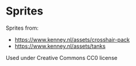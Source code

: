 # Sprites

Sprites from:

* https://www.kenney.nl/assets/crosshair-pack
* https://www.kenney.nl/assets/tanks

Used under Creative Commons CC0 license
